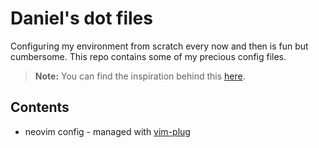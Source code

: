 # Daniel's dot files

Configuring my environment from scratch every now and then 
is fun but cumbersome. This repo contains some of my precious config files. 

> **Note:** You can find the inspiration behind this [here](https://github.com/craftzdog/dotfiles-public).

## Contents 
* neovim  config - managed with [vim-plug](https://github.com/junegunn/vim-plug)
